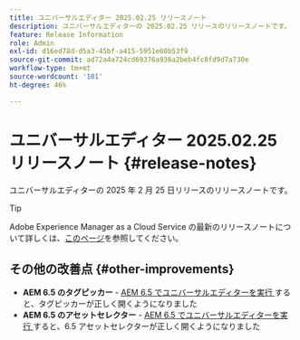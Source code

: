 ```yaml
---
title: ユニバーサルエディター 2025.02.25 リリースノート
description: ユニバーサルエディターの 2025.02.25 リリースのリリースノートです。
feature: Release Information
role: Admin
exl-id: d16ed78d-d5a3-45bf-a415-5951e60b53f9
source-git-commit: ad72a4a724cd69376a936a2beb4fc8fd9d7a730e
workflow-type: tm+mt
source-wordcount: '101'
ht-degree: 46%

---
```



# ユニバーサルエディター 2025.02.25 リリースノート {#release-notes}

ユニバーサルエディターの 2025 年 2 月 25 日リリースのリリースノートです。

>[!TIP]
>
>Adobe Experience Manager as a Cloud Service の最新のリリースノートについて詳しくは、[このページ](/help/release-notes/release-notes-cloud/release-notes-current.md)を参照してください。

## その他の改善点 {#other-improvements}

* **AEM 6.5 のタグピッカー** - [AEM 6.5 でユニバーサルエディターを実行 ](https://experienceleague.adobe.com/ja/docs/experience-manager-65/content/implementing/developing/headless/universal-editor/introduction) すると、タグピッカーが正しく開くようになりました
* **AEM 6.5 のアセットセレクター** - [AEM 6.5 でユニバーサルエディターを実行 ](https://experienceleague.adobe.com/ja/docs/experience-manager-65/content/implementing/developing/headless/universal-editor/introduction) すると、6.5 アセットセレクターが正しく開くようになりました
